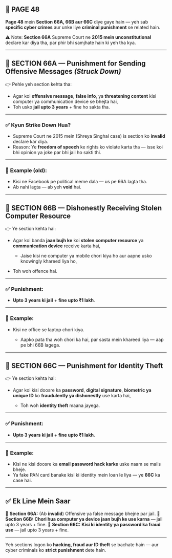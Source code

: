 ## 📄 **PAGE 48**

**Page 48** mein **Section 66A, 66B aur 66C** diye gaye hain — yeh sab **specific cyber crimes** aur unke liye **criminal punishment** se related hain.

⚠️ Note: **Section 66A** Supreme Court ne **2015 mein unconstitutional** declare kar diya tha, par phir bhi samjhate hain ki yeh tha kya.

---

## 🔹 **SECTION 66A — Punishment for Sending Offensive Messages** *(Struck Down)*

👉 Pehle yeh section kehta tha:

* Agar koi **offensive message**, **false info**, ya **threatening content** kisi computer ya communication device se bhejta hai,
* Toh usko **jail upto 3 years** + fine ho sakta tha.

---

### ✅ **Kyun Strike Down Hua?**

* Supreme Court ne 2015 mein (Shreya Singhal case) is section ko **invalid** declare kar diya.
* Reason: Ye **freedom of speech** ke rights ko violate karta tha — isse koi bhi opinion ya joke par bhi jail ho sakti thi.

---

### 🧩 **Example (old):**

* Kisi ne Facebook pe political meme dala — us pe 66A lagta tha.
* Ab nahi lagta — ab yeh **void** hai.

---

## 🔹 **SECTION 66B — Dishonestly Receiving Stolen Computer Resource**

👉 Ye section kehta hai:

* Agar koi banda **jaan bujh ke** koi **stolen computer resource** ya **communication device** receive karta hai,

  * Jaise kisi ne computer ya mobile chori kiya ho aur aapne usko knowingly khareed liya ho,
* Toh woh offence hai.

---

### ✅ **Punishment:**

* **Upto 3 years ki jail** + **fine upto ₹1 lakh**.

---

### 🧩 **Example:**

* Kisi ne office se laptop chori kiya.

  * Aapko pata tha woh chori ka hai, par sasta mein khareed liya — aap pe bhi 66B lagega.

---

## 🔹 **SECTION 66C — Punishment for Identity Theft**

👉 Ye section kehta hai:

* Agar koi kisi doosre ka **password**, **digital signature**, **biometric ya unique ID** ko **fraudulently ya dishonestly** use karta hai,

  * Toh woh **identity theft** maana jayega.

---

### ✅ **Punishment:**

* **Upto 3 years ki jail** + **fine upto ₹1 lakh**.

---

### 🧩 **Example:**

* Kisi ne kisi doosre ka **email password hack karke** uske naam se mails bheje.
* Ya fake PAN card banake kisi ki identity mein loan le liya — ye **66C** ka case hai.

---

## ✅ **Ek Line Mein Saar**

📌 **Section 66A:** (Ab **invalid**) Offensive ya false message bhejne par jail.
📌 **Section 66B:** **Chori hua computer ya device jaan bujh ke use karna** — jail upto 3 years + fine.
📌 **Section 66C:** **Kisi ki identity ya password ka fraud use** — jail upto 3 years + fine.

---

Yeh sections logon ko **hacking, fraud aur ID theft** se bachate hain — aur cyber criminals ko **strict punishment** dete hain.
